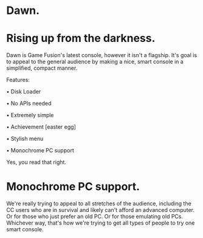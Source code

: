 # Dawn.
# Rising up from the darkness.

Dawn is Game Fusion's latest console, however it isn't a flagship.
It's goal is to appeal to the general audience by making a nice, smart console in a simplified, compact manner.

Features:

• Disk Loader

• No APIs needed

• Extremely simple

• Achievement [easter egg]

• Stylish menu

• Monochrome PC support

Yes, you read that right.
# Monochrome PC support.

We're really trying to appeal to all stretches of the audience, including the CC users who are in survival and likely can't afford an advanced computer. Or for those who just prefer an old PC. Or for those emulating old PCs. Whichever way, that's how we're trying to get all types of people to try one smart console.

